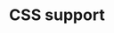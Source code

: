 ---
title: CSS support
permalink: pmd_languages_css.html
last_updated: May 2025 (7.14.0)
tags: [languages, CpdCapableLanguage]
summary: "CSS-specific features and guidance"
---